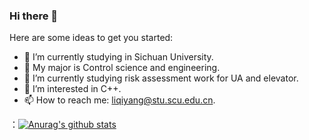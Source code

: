 ### Hi there 👋



Here are some ideas to get you started:

- 🔭 I’m currently studying in Sichuan University.
- 🚀 My major is Control science and engineering.
- 🌱 I’m currently studying risk assessment work for UA and elevator.
- 🤔 I’m interested in C++.
- 📫 How to reach me: liqiyang@stu.scu.edu.cn.


：[![Anurag's github stats](https://github-readme-stats.vercel.app/api?username=Fantasty9413)](https://github.com/anuraghazra/github-readme-stats)
